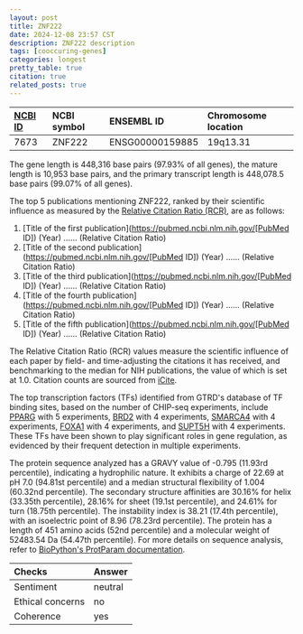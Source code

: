 ```yaml
---
layout: post
title: ZNF222
date: 2024-12-08 23:57 CST
description: ZNF222 description
tags: [cooccuring-genes]
categories: longest
pretty_table: true
citation: true
related_posts: true
---
```




| [NCBI ID](https://www.ncbi.nlm.nih.gov/gene/7673) | NCBI symbol | ENSEMBL ID | Chromosome location |
| :-------- | :------- | :-------- | :------- |
| 7673  | ZNF222 | ENSG00000159885 | 19q13.31 |



The gene length is 448,316 base pairs (97.93% of all genes), the mature length is 10,953 base pairs, and the primary transcript length is 448,078.5 base pairs (99.07% of all genes).





The top 5 publications mentioning ZNF222, ranked by their scientific influence as measured by the [Relative Citation Ratio (RCR)](https://journals.plos.org/plosbiology/article?id=10.1371/journal.pbio.1002541), are as follows:

1. [Title of the first publication](https://pubmed.ncbi.nlm.nih.gov/[PubMed ID]) (Year) ...... (Relative Citation Ratio)
2. [Title of the second publication](https://pubmed.ncbi.nlm.nih.gov/[PubMed ID]) (Year) ...... (Relative Citation Ratio)
3. [Title of the third publication](https://pubmed.ncbi.nlm.nih.gov/[PubMed ID]) (Year) ...... (Relative Citation Ratio)
4. [Title of the fourth publication](https://pubmed.ncbi.nlm.nih.gov/[PubMed ID]) (Year) ...... (Relative Citation Ratio)
5. [Title of the fifth publication](https://pubmed.ncbi.nlm.nih.gov/[PubMed ID]) (Year) ...... (Relative Citation Ratio)

The Relative Citation Ratio (RCR) values measure the scientific influence of each paper by field- and time-adjusting the citations it has received, and benchmarking to the median for NIH publications, the value of which is set at 1.0. Citation counts are sourced from [iCite](https://icite.od.nih.gov).





The top transcription factors (TFs) identified from GTRD's database of TF binding sites, based on the number of CHIP-seq experiments, include [PPARG](https://www.ncbi.nlm.nih.gov/gene/5468) with 5 experiments, [BRD2](https://www.ncbi.nlm.nih.gov/gene/6046) with 4 experiments, [SMARCA4](https://www.ncbi.nlm.nih.gov/gene/6597) with 4 experiments, [FOXA1](https://www.ncbi.nlm.nih.gov/gene/3169) with 4 experiments, and [SUPT5H](https://www.ncbi.nlm.nih.gov/gene/6829) with 4 experiments. These TFs have been shown to play significant roles in gene regulation, as evidenced by their frequent detection in multiple experiments.











The protein sequence analyzed has a GRAVY value of -0.795 (11.93rd percentile), indicating a hydrophilic nature. It exhibits a charge of 22.69 at pH 7.0 (94.81st percentile) and a median structural flexibility of 1.004 (60.32nd percentile). The secondary structure affinities are 30.16% for helix (33.35th percentile), 28.16% for sheet (19.1st percentile), and 24.61% for turn (18.75th percentile). The instability index is 38.21 (17.4th percentile), with an isoelectric point of 8.96 (78.23rd percentile). The protein has a length of 451 amino acids (52nd percentile) and a molecular weight of 52483.54 Da (54.47th percentile). For more details on sequence analysis, refer to [BioPython's ProtParam documentation](https://biopython.org/docs/1.75/api/Bio.SeqUtils.ProtParam.html).



| Checks    | Answer |
| :-------- | :------- |
| Sentiment  | neutral   |
| Ethical concerns | no     |
| Coherence    | yes    |